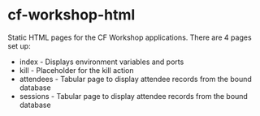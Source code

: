 cf-workshop-html
================

Static HTML pages for the CF Workshop applications.  There are 4 pages set up:

 * index - Displays environment variables and ports
 * kill - Placeholder for the kill action
 * attendees - Tabular page to display attendee records from the bound database
 * sessions - Tabular page to display attendee records from the bound database
